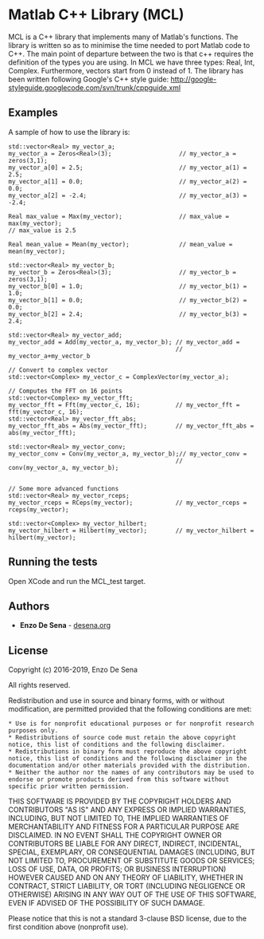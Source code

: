 # Matlab C++ Library (MCL)

MCL is a C++ library that implements many of Matlab's functions. The library 
is written so as to minimise the time needed to port Matlab code to C++. 
The  main point of departure between the two is that c++ requires the definition 
of the types you are using. In MCL we have three types: Real, Int, Complex. 
Furthermore, vectors start from 0 instead of 1.
The library has been written following Google's C++ style guide:
http://google-styleguide.googlecode.com/svn/trunk/cppguide.xml

## Examples

A sample of how to use the library is:

```
std::vector<Real> my_vector_a;
my_vector_a = Zeros<Real>(3);                   // my_vector_a = zeros(3,1);
my_vector_a[0] = 2.5;                           // my_vector_a(1) = 2.5;
my_vector_a[1] = 0.0;                           // my_vector_a(2) = 0.0;
my_vector_a[2] = -2.4;                          // my_vector_a(3) = -2.4;

Real max_value = Max(my_vector);                // max_value = max(my_vector);
// max_value is 2.5

Real mean_value = Mean(my_vector);              // mean_value = mean(my_vector);

std::vector<Real> my_vector_b;
my_vector_b = Zeros<Real>(3);                   // my_vector_b = zeros(3,1);
my_vector_b[0] = 1.0;                           // my_vector_b(1) = 1.0;
my_vector_b[1] = 0.0;                           // my_vector_b(2) = 0.0;
my_vector_b[2] = 2.4;                           // my_vector_b(3) = 2.4;

std::vector<Real> my_vector_add;
my_vector_add = Add(my_vector_a, my_vector_b); // my_vector_add = 
                                               //     my_vector_a+my_vector_b

// Convert to complex vector
std::vector<Complex> my_vector_c = ComplexVector(my_vector_a);

// Computes the FFT on 16 points
std::vector<Complex> my_vector_fft;
my_vector_fft = Fft(my_vector_c, 16);          // my_vector_fft = fft(my_vector_c, 16);
std::vector<Real> my_vector_fft_abs;
my_vector_fft_abs = Abs(my_vector_fft);        // my_vector_fft_abs = abs(my_vector_fft);     

std::vector<Real> my_vector_conv;
my_vector_conv = Conv(my_vector_a, my_vector_b);// my_vector_conv = 
                                               //      conv(my_vector_a, my_vector_b);


// Some more advanced functions
std::vector<Real> my_vector_rceps;
my_vector_rceps = RCeps(my_vector);            // my_vector_rceps = rceps(my_vector);

std::vector<Complex> my_vector_hilbert;
my_vector_hilbert = Hilbert(my_vector);        // my_vector_hilbert = hilbert(my_vector);
```


## Running the tests

Open XCode and run the MCL_test target.


## Authors

* **Enzo De Sena** - [desena.org](https://desena.org)


## License

Copyright (c) 2016-2019, Enzo De Sena

All rights reserved.

Redistribution and use in source and binary forms, with or without modification, are permitted provided that the following conditions are met:

    * Use is for nonprofit educational purposes or for nonprofit research purposes only.
    * Redistributions of source code must retain the above copyright notice, this list of conditions and the following disclaimer.
    * Redistributions in binary form must reproduce the above copyright notice, this list of conditions and the following disclaimer in the documentation and/or other materials provided with the distribution.
    * Neither the author nor the names of any contributors may be used to endorse or promote products derived from this software without specific prior written permission.

THIS SOFTWARE IS PROVIDED BY THE COPYRIGHT HOLDERS AND CONTRIBUTORS "AS IS" AND ANY EXPRESS OR IMPLIED WARRANTIES, INCLUDING, BUT NOT LIMITED TO, THE IMPLIED WARRANTIES OF MERCHANTABILITY AND FITNESS FOR A PARTICULAR PURPOSE ARE DISCLAIMED. IN NO EVENT SHALL THE COPYRIGHT OWNER OR CONTRIBUTORS BE LIABLE FOR ANY DIRECT, INDIRECT, INCIDENTAL, SPECIAL, EXEMPLARY, OR CONSEQUENTIAL DAMAGES (INCLUDING, BUT NOT LIMITED TO, PROCUREMENT OF SUBSTITUTE GOODS OR SERVICES; LOSS OF USE, DATA, OR PROFITS; OR BUSINESS INTERRUPTION) HOWEVER CAUSED AND ON ANY THEORY OF LIABILITY, WHETHER IN CONTRACT, STRICT LIABILITY, OR TORT (INCLUDING NEGLIGENCE OR OTHERWISE) ARISING IN ANY WAY OUT OF THE USE OF THIS SOFTWARE, EVEN IF ADVISED OF THE POSSIBILITY OF SUCH DAMAGE.

Please notice that this is not a standard 3-clause BSD license, due to the first condition above (nonprofit use).
